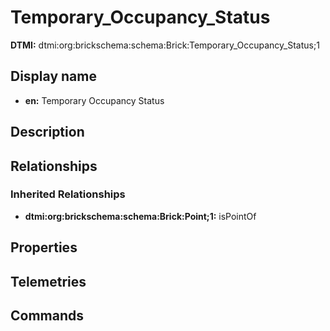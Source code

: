 # Temporary_Occupancy_Status
**DTMI:** dtmi:org:brickschema:schema:Brick:Temporary_Occupancy_Status;1
## Display name
- **en:** Temporary Occupancy Status
## Description
## Relationships
### Inherited Relationships
* **dtmi:org:brickschema:schema:Brick:Point;1:** isPointOf
## Properties
## Telemetries
## Commands
